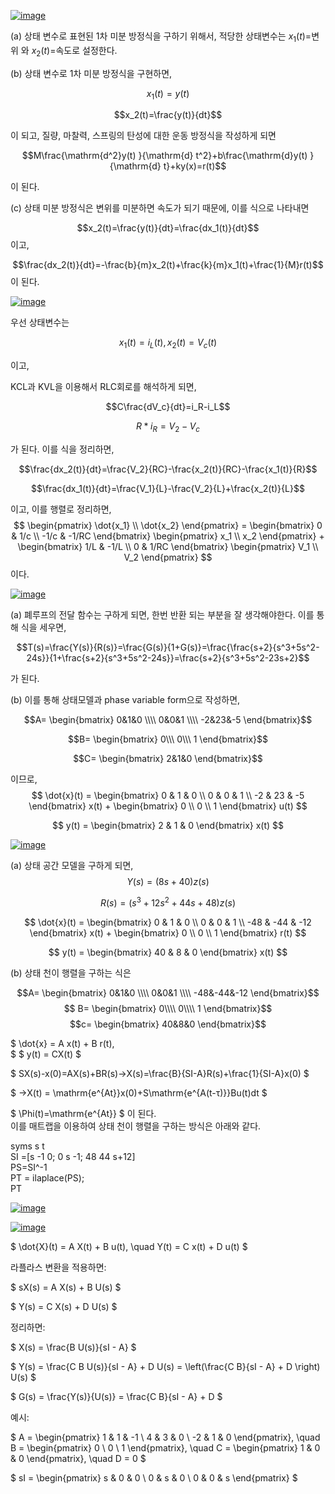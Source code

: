 <a href="https://ibb.co/XYxGycG"><img src="https://i.ibb.co/GHQrszr/image.png" alt="image" border="0"></a>

(a) 상태 변수로 표현된 1차 미분 방정식을 구하기 위해서, 적당한 상태변수는 $x_1(t)=$변위 와 $x_2(t)=$속도로 설정한다.

(b) 상태 변수로 1차 미분 방정식을 구현하면,

$$x_1(t)=y(t) $$

$$x_2(t)=\frac{y(t)}{dt}$$

이 되고, 질량, 마찰력, 스프링의 탄성에 대한 운동 방정식을 작성하게 되면

$$M\frac{\mathrm{d^2}y(t) }{\mathrm{d} t^2}+b\frac{\mathrm{d}y(t) }{\mathrm{d} t}+ky(x)=r(t)$$

이 된다.

(c) 상태 미분 방정식은 변위를 미분하면 속도가 되기 때문에, 이를 식으로 나타내면


$$x_2(t)=\frac{y(t)}{dt}=\frac{dx_1(t)}{dt}$$ 이고,

$$\frac{dx_2(t)}{dt}=-\frac{b}{m}x_2(t)+\frac{k}{m}x_1(t)+\frac{1}{M}r(t)$$ 이 된다.


<a href="https://imgbb.com/"><img src="https://i.ibb.co/RYpxjj4/image.png" alt="image" border="0"></a>

우선 상태변수는

$$x_1(t)=i_L(t), x_2(t)=V_c(t) $$

이고,

KCL과 KVL을 이용해서 RLC회로를 해석하게 되면,


$$C\frac{dV_c}{dt}=i_R-i_L$$

$$R*i_R=V_2-V_c$$

가 된다. 이를 식을 정리하면,

$$\frac{dx_2(t)}{dt}=\frac{V_2}{RC}-\frac{x_2(t)}{RC}-\frac{x_1(t)}{R}$$

$$\frac{dx_1(t)}{dt}=\frac{V_1}{L}-\frac{V_2}{L}+\frac{x_2(t)}{L}$$

이고, 이를 행렬로 정리하면,
$$
\begin{pmatrix} \dot{x_1} \\ \dot{x_2} \end{pmatrix} = \begin{bmatrix} 0 & 1/c \\ -1/c & -1/RC \end{bmatrix} \begin{pmatrix} x_1 \\ x_2 \end{pmatrix} + \begin{bmatrix} 1/L & -1/L \\ 0 & 1/RC \end{bmatrix} \begin{pmatrix} V_1 \\ V_2 \end{pmatrix}
$$
이다.

<a href="https://imgbb.com/"><img src="https://i.ibb.co/DgdnL8L/image.png" alt="image" border="0"></a>

(a) 폐루프의 전달 함수는 구하게 되면, 한번 반환 되는 부분을 잘 생각해야한다. 이를 통해 식을 세우면,

$$T(s)=\frac{Y(s)}{R(s)}=\frac{G(s)}{1+G(s)}=\frac{\frac{s+2}{s^3+5s^2-24s}}{1+\frac{s+2}{s^3+5s^2-24s}}=\frac{s+2}{s^3+5s^2-23s+2}$$

가 된다.

(b) 이를 통해 상태모델과 phase variable form으로 작성하면,

$$A=
\begin{bmatrix}
0&1&0 \\\\
0&0&1 \\\\
-2&23&-5
\end{bmatrix}$$

$$B=
\begin{bmatrix}
0\\\
0\\\
1
\end{bmatrix}$$

$$C=
\begin{bmatrix}
2&1&0
\end{bmatrix}$$

이므로,
$$
\dot{x}(t) = \begin{bmatrix} 0 & 1 & 0 \\ 0 & 0 & 1 \\ -2 & 23 & -5 \end{bmatrix} x(t) + \begin{bmatrix} 0 \\ 0 \\ 1 \end{bmatrix} u(t)
$$

$$
y(t) = \begin{bmatrix} 2 & 1 & 0 \end{bmatrix} x(t)
$$

<a href="https://imgbb.com/"><img src="https://i.ibb.co/b344f76/image.png" alt="image" border="0"></a>

(a) 상태 공간 모델을 구하게 되면,
$$
Y(s) = (8s + 40) z(s)
$$

$$
R(s) = (s^3 + 12s^2 + 44s + 48) z(s)
$$

$$
\dot{x}(t) = \begin{bmatrix} 0 & 1 & 0 \\ 0 & 0 & 1 \\ -48 & -44 & -12 \end{bmatrix} x(t) + \begin{bmatrix} 0 \\ 0 \\ 1 \end{bmatrix} r(t)
$$

$$
y(t) = \begin{bmatrix} 40 & 8 & 0 \end{bmatrix} x(t)
$$

(b) 상태 천이 행렬을 구하는 식은

$$A=
\begin{bmatrix}
0&1&0 \\\\
0&0&1 \\\\
-48&-44&-12
\end{bmatrix}$$
$$ B=
\begin{bmatrix}
0\\\\
0\\\\
1
\end{bmatrix}$$
$$c=
\begin{bmatrix}
40&8&0
\end{bmatrix}$$

$
\dot{x} = A x(t) + B r(t), \
$
$
y(t) = CX(t)
$

$
SX(s)-x(0)=AX(s)+BR(s)→X(s)=\frac{B}{SI-A}R(s)+\frac{1}{SI-A}x(0)
$

$
→X(t) = \mathrm{e^{At}}x(0)+S\mathrm{e^{A(t-τ)}}Bu(t)dt
$

$
\Phi(t)=\mathrm{e^{At}}
$
이 된다.  
이를 매트랩을 이용하여 상태 천이 행렬을 구하는 방식은 아래와 같다.

syms s t   
SI =[s -1 0; 0 s -1; 48 44 s+12]   
PS=SI^-1  
PT = ilaplace(PS);  
PT

<a href="https://ibb.co/HD2Q1Cr"><img src="https://i.ibb.co/QFcGzk6/image.png" alt="image" border="0"></a>

<a href="https://imgbb.com/"><img src="https://i.ibb.co/nQSD1vK/image.png" alt="image" border="0"></a>   

$ \dot{X}(t) = A X(t) + B u(t), \quad Y(t) = C x(t) + D u(t) $

라플라스 변환을 적용하면:

$ sX(s) = A X(s) + B U(s) $

$ Y(s) = C X(s) + D U(s) $

정리하면:

$ X(s) = \frac{B U(s)}{sI - A} $

$ Y(s) = \frac{C B U(s)}{sI - A} + D U(s) = \left(\frac{C B}{sI - A} + D \right) U(s) $

$ G(s) = \frac{Y(s)}{U(s)} = \frac{C B}{sI - A} + D $

예시:

$ A = \begin{pmatrix} 1 & 1 & -1 \\ 4 & 3 & 0 \\ -2 & 1 & 0 \end{pmatrix}, \quad
B = \begin{pmatrix} 0 \\ 0 \\ 1 \end{pmatrix}, \quad
C = \begin{pmatrix} 1 & 0 & 0 \end{pmatrix}, \quad
D = 0 $

$ sI = \begin{pmatrix} s & 0 & 0 \\ 0 & s & 0 \\ 0 & 0 & s \end{pmatrix} $
